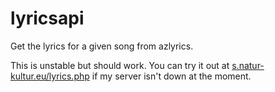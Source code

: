 lyricsapi
=========

Get the lyrics for a given song from azlyrics.

This is unstable but should work.
You can try it out at [s.natur-kultur.eu/lyrics.php](http://s.natur-kultur.eu/lyrics.php?artist=usher&song=more) if my server isn't down at the moment.
